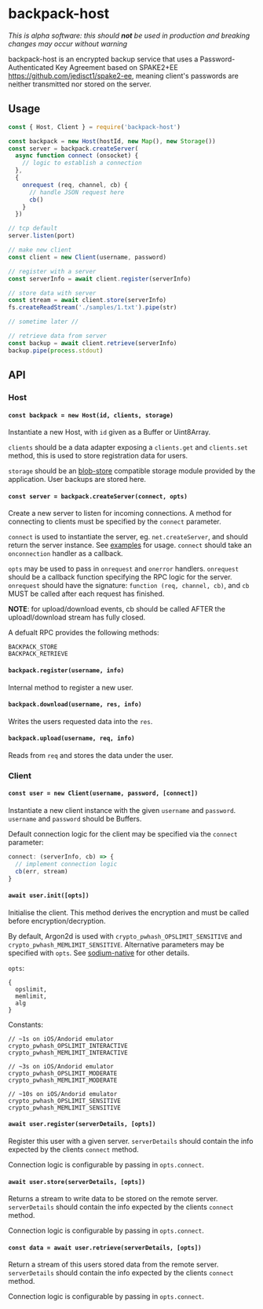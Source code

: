 # backpack-host

*This is alpha software: this should __not__ be used in production and breaking changes may occur without warning*

backpack-host is an encrypted backup service that uses a Password-Authenticated Key Agreement based on SPAKE2+EE https://github.com/jedisct1/spake2-ee, meaning client's passwords are neither transmitted nor stored on the server.

## Usage

```js
const { Host, Client } = require('backpack-host')

const backpack = new Host(hostId, new Map(), new Storage())
const server = backpack.createServer(
  async function connect (onsocket) {
    // logic to establish a connection
  },
  {
    onrequest (req, channel, cb) {
      // handle JSON request here
      cb()
    }
  })

// tcp default
server.listen(port)

// make new client
const client = new Client(username, password)

// register with a server
const serverInfo = await client.register(serverInfo)

// store data with server
const stream = await client.store(serverInfo)
fs.createReadStream('./samples/1.txt').pipe(str)

// sometime later //

// retrieve data from server
const backup = await client.retrieve(serverInfo)
backup.pipe(process.stdout)
```

## API

### Host

#### ``const backpack = new Host(id, clients, storage)``

Instantiate a new Host, with `id` given as a Buffer or Uint8Array.

`clients` should be a data adapter exposing a `clients.get` and `clients.set` method, this is used to store registration data for users.

`storage` should be an [blob-store](https://github.com/maxogden/abstract-blob-store) compatible storage module provided by the application. User backups are stored here.

#### ``const server = backpack.createServer(connect, opts)``

Create a new server to listen for incoming connections. A method for connecting to clients must be specified by the `connect` parameter.

`connect` is used to instantiate the server, eg. `net.createServer`, and should return the server instance. See [examples](./examples) for usage. `connect` should take an `onconnection` handler as a callback.

`opts` may be used to pass in `onrequest` and `onerror` handlers. `onrequest` should be a callback function specifying the RPC logic for the server. `onrequest` should have the signature: `function (req, channel, cb)`, and `cb` MUST be called after each request has finished.

**NOTE**: for upload/download events, cb should be called AFTER the uploadl/download stream has fully closed.

A defualt RPC provides the following methods:
```
BACKPACK_STORE
BACKPACK_RETRIEVE
```

#### ``backpack.register(username, info)``

Internal method to register a new user.


#### ``backpack.download(username, res, info)``

Writes the users requested data into the `res`.


#### ``backpack.upload(username, req, info)``

Reads from `req` and stores the data under the user.

### Client

#### `const user = new Client(username, password, [connect])`

Instantiate a new client instance with the given `username` and `password`. `username` and `password` should be Buffers.

Default connection logic for the client may be specified via the `connect` parameter:
```js
connect: (serverInfo, cb) => {
  // implement connection logic
  cb(err, stream)
}
```

#### `await user.init([opts])`

Initialise the client. This method derives the encryption and must be called before encryption/decryption.

By default, Argon2d is used with `crypto_pwhash_OPSLIMIT_SENSITIVE` and `crypto_pwhash_MEMLIMIT_SENSITIVE`. Alternative parameters may be specified with `opts`. See [sodium-native](https://sodium-friends.github.io/docs/docs/passwordhashing#crypto_pwhash) for other details.

`opts`:
```
{
  opslimit,
  memlimit,
  alg
}
```

Constants:
```
// ~1s on iOS/Andorid emulator
crypto_pwhash_OPSLIMIT_INTERACTIVE
crypto_pwhash_MEMLIMIT_INTERACTIVE

// ~3s on iOS/Andorid emulator
crypto_pwhash_OPSLIMIT_MODERATE
crypto_pwhash_MEMLIMIT_MODERATE

// ~10s on iOS/Andorid emulator
crypto_pwhash_OPSLIMIT_SENSITIVE
crypto_pwhash_MEMLIMIT_SENSITIVE
```

#### `await user.register(serverDetails, [opts])`

Register this user with a given server. `serverDetails` should contain the info expected by the clients `connect` method.

Connection logic is configurable by passing in `opts.connect`.

#### `await user.store(serverDetails, [opts])`

Returns a stream to write data to be stored on the remote server. `serverDetails` should contain the info expected by the clients `connect` method.

Connection logic is configurable by passing in `opts.connect`.

#### `const data = await user.retrieve(serverDetails, [opts])`

Return a stream of this users stored data from the remote server. `serverDetails` should contain the info expected by the clients `connect` method.

Connection logic is configurable by passing in `opts.connect`.
